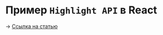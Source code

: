 # Пример `Highlight API` в React #
-> [Ссылка на статью](#https://tproger.ru/articles/css-custom-highlight-api)
